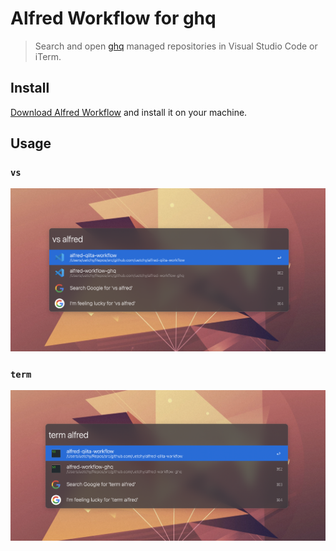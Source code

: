 # Alfred Workflow for ghq

> Search and open [ghq](https://github.com/motemen/ghq) managed repositories in Visual Studio Code or iTerm.

## Install

[Download Alfred Workflow](https://github.com/uetchy/alfred-workflow-ghq/releases/download/v1.0.0/ghq.alfredworkflow) and install it on your machine.

## Usage

### `vs`

![Visual Studio Code usage](https://raw.githubusercontent.com/uetchy/alfred-workflow-ghq/master/assets/vs.png)

### `term`

![iTerm usage](https://raw.githubusercontent.com/uetchy/alfred-workflow-ghq/master/assets/term.png)
